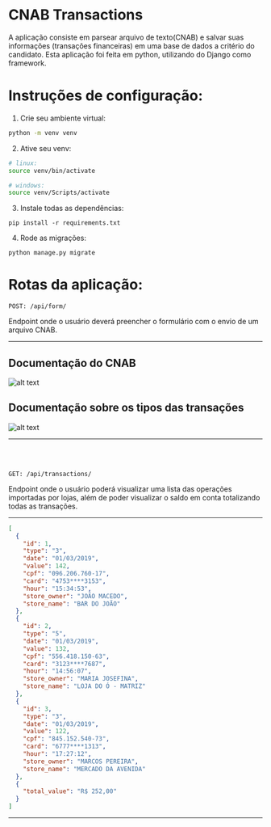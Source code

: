 # CNAB Transactions

A aplicação consiste em parsear arquivo de texto(CNAB) e salvar suas informações (transações financeiras) em uma base de dados a critério do candidato.
Esta aplicação foi feita em python, utilizando do Django como framework.

# Instruções de configuração:

1. Crie seu ambiente virtual:

```bash
python -m venv venv
```

2. Ative seu venv:

```bash
# linux:
source venv/bin/activate

# windows:
source venv/Scripts/activate
```

3. Instale todas as dependências:

```
pip install -r requirements.txt
```

4. Rode as migrações:

```
python manage.py migrate
```

# Rotas da aplicação:

```
POST: /api/form/
```

Endpoint onde o usuário deverá preencher o formulário com o envio de um arquivo CNAB.

<hr></hr>

## Documentação do CNAB

![alt text](https://conteudo-kenzie-fullstack.vercel.app/modulo_6/desafio_backend/img/documentacao_cnab.png)

## Documentação sobre os tipos das transações

![alt text](https://conteudo-kenzie-fullstack.vercel.app/modulo_6/desafio_backend/img/tipo_transacao.png)

<hr></hr>
<br></br>

```
GET: /api/transactions/
```

Endpoint onde o usuário poderá visualizar uma lista das operações importadas por lojas, além de poder visualizar o saldo em conta totalizando todas as transações.

<hr></hr>

```json
[
  {
    "id": 1,
    "type": "3",
    "date": "01/03/2019",
    "value": 142,
    "cpf": "096.206.760-17",
    "card": "4753****3153",
    "hour": "15:34:53",
    "store_owner": "JOÃO MACEDO",
    "store_name": "BAR DO JOÃO"
  },
  {
    "id": 2,
    "type": "5",
    "date": "01/03/2019",
    "value": 132,
    "cpf": "556.418.150-63",
    "card": "3123****7687",
    "hour": "14:56:07",
    "store_owner": "MARIA JOSEFINA",
    "store_name": "LOJA DO Ó - MATRIZ"
  },
  {
    "id": 3,
    "type": "3",
    "date": "01/03/2019",
    "value": 122,
    "cpf": "845.152.540-73",
    "card": "6777****1313",
    "hour": "17:27:12",
    "store_owner": "MARCOS PEREIRA",
    "store_name": "MERCADO DA AVENIDA"
  },
  {
    "total_value": "R$ 252,00"
  }
]
```

<hr></hr>
